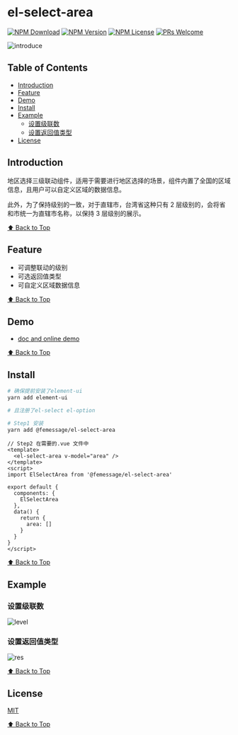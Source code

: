 # el-select-area

[![NPM Download](https://img.shields.io/npm/dm/@femessage/el-select-area.svg)](https://www.npmjs.com/package/@femessage/el-select-area)
[![NPM Version](https://img.shields.io/npm/v/@femessage/el-select-area.svg)](https://www.npmjs.com/package/@femessage/el-select-area)
[![NPM License](https://img.shields.io/npm/l/@femessage/el-select-area.svg)](https://github.com/FEMessage/el-select-area/blob/master/LICENSE)
[![PRs Welcome](https://img.shields.io/badge/PRs-welcome-brightgreen.svg)](https://github.com/FEMessage/el-select-area/pulls)

![introduce](https://i.screenshot.net/8dv1lto)

## Table of Contents

- [Introduction](#introduction)
- [Feature](#feature)
- [Demo](#demo)
- [Install](#install)
- [Example](#example)
  - [设置级联数](#设置级联数)
  - [设置返回值类型](#设置返回值类型)
- [License](#license)

## Introduction

地区选择三级联动组件，适用于需要进行地区选择的场景，组件内置了全国的区域信息，且用户可以自定义区域的数据信息。

此外，为了保持级别的一致，对于直辖市，台湾省这种只有 2 层级别的，会将省和市统一为直辖市名称，以保持 3 层级别的展示。

[⬆ Back to Top](#table-of-contents)

## Feature

- 可调整联动的级别
- 可选返回值类型
- 可自定义区域数据信息

[⬆ Back to Top](#table-of-contents)

## Demo

- [doc and online demo](https://femessage.github.io/el-select-area/)

[⬆ Back to Top](#table-of-contents)

## Install

```sh
# 确保提前安装了element-ui
yarn add element-ui

# 且注册了el-select el-option

# Step1 安装
yarn add @femessage/el-select-area
```

```vue
// Step2 在需要的.vue 文件中
<template>
  <el-select-area v-model="area" />
</template>
<script>
import ElSelectArea from '@femessage/el-select-area'

export default {
  components: {
    ElSelectArea
  },
  data() {
    return {
      area: []
    }
  }
}
</script>
```

[⬆ Back to Top](#table-of-contents)

## Example

### 设置级联数

![level](https://i.screenshot.net/py2nra3)

### 设置返回值类型

![res](https://i.screenshot.net/pdy12uz)

[⬆ Back to Top](#table-of-contents)

## License

[MIT](./LICENSE)

[⬆ Back to Top](#table-of-contents)
